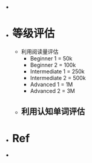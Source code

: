 -
- # 等级评估
	- 利用阅读量评估
		- Beginner 1 = 50k
		- Beginner 2 = 100k
		- Intermediate 1 = 250k
		- Intermediate 2 = 500k
		- Advanced 1 = 1M
		- Advanced 2 = 3M
	- 利用认知单词评估
		-
- # Ref
-